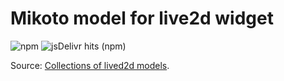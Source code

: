 # Mikoto model for live2d widget

![npm](https://img.shields.io/npm/dm/live2d-widget-model-mikoto?label=npm&logo=npm&style=flat-square)
![jsDelivr hits (npm)](https://img.shields.io/jsdelivr/npm/hm/live2d-widget-model-mikoto?logo=jsdelivr&style=flat-square)

Source: [Collections of lived2d models](https://github.com/xiaoski/live2d_models_collection).
